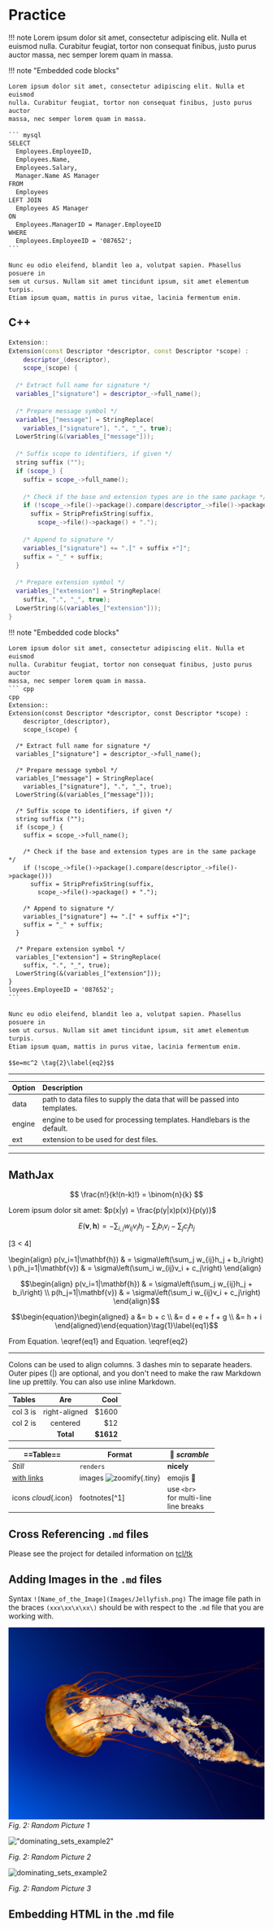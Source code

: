 # Practice

!!! note
    Lorem ipsum dolor sit amet, consectetur adipiscing elit. Nulla et euismod
    nulla. Curabitur feugiat, tortor non consequat finibus, justo purus auctor
    massa, nec semper lorem quam in massa.

	
!!! note "Embedded code blocks"

    Lorem ipsum dolor sit amet, consectetur adipiscing elit. Nulla et euismod
    nulla. Curabitur feugiat, tortor non consequat finibus, justo purus auctor
    massa, nec semper lorem quam in massa.

    ``` mysql
    SELECT
      Employees.EmployeeID,
      Employees.Name,
      Employees.Salary,
      Manager.Name AS Manager
    FROM
      Employees
    LEFT JOIN
      Employees AS Manager
    ON
      Employees.ManagerID = Manager.EmployeeID
    WHERE
      Employees.EmployeeID = '087652';
    ```

    Nunc eu odio eleifend, blandit leo a, volutpat sapien. Phasellus posuere in
    sem ut cursus. Nullam sit amet tincidunt ipsum, sit amet elementum turpis.
    Etiam ipsum quam, mattis in purus vitae, lacinia fermentum enim.
	
## C++	
	
``` cpp
Extension::
Extension(const Descriptor *descriptor, const Descriptor *scope) :
    descriptor_(descriptor),
    scope_(scope) {

  /* Extract full name for signature */
  variables_["signature"] = descriptor_->full_name();

  /* Prepare message symbol */
  variables_["message"] = StringReplace(
    variables_["signature"], ".", "_", true);
  LowerString(&(variables_["message"]));

  /* Suffix scope to identifiers, if given */
  string suffix ("");
  if (scope_) {
    suffix = scope_->full_name();

    /* Check if the base and extension types are in the same package */
    if (!scope_->file()->package().compare(descriptor_->file()->package()))
      suffix = StripPrefixString(suffix,
        scope_->file()->package() + ".");

    /* Append to signature */
    variables_["signature"] += ".[" + suffix +"]";
    suffix = "_" + suffix;
  }

  /* Prepare extension symbol */
  variables_["extension"] = StringReplace(
    suffix, ".", "_", true);
  LowerString(&(variables_["extension"]));
}
```	

!!! note "Embedded code blocks"

    Lorem ipsum dolor sit amet, consectetur adipiscing elit. Nulla et euismod
    nulla. Curabitur feugiat, tortor non consequat finibus, justo purus auctor
    massa, nec semper lorem quam in massa.
	``` cpp
	cpp
	Extension::
	Extension(const Descriptor *descriptor, const Descriptor *scope) :
		descriptor_(descriptor),
		scope_(scope) {

	  /* Extract full name for signature */
	  variables_["signature"] = descriptor_->full_name();

	  /* Prepare message symbol */
	  variables_["message"] = StringReplace(
		variables_["signature"], ".", "_", true);
	  LowerString(&(variables_["message"]));

	  /* Suffix scope to identifiers, if given */
	  string suffix ("");
	  if (scope_) {
		suffix = scope_->full_name();

		/* Check if the base and extension types are in the same package */
		if (!scope_->file()->package().compare(descriptor_->file()->package()))
		  suffix = StripPrefixString(suffix,
			scope_->file()->package() + ".");

		/* Append to signature */
		variables_["signature"] += ".[" + suffix +"]";
		suffix = "_" + suffix;
	  }

	  /* Prepare extension symbol */
	  variables_["extension"] = StringReplace(
		suffix, ".", "_", true);
	  LowerString(&(variables_["extension"]));
	}
	loyees.EmployeeID = '087652';
	```

    Nunc eu odio eleifend, blandit leo a, volutpat sapien. Phasellus posuere in
    sem ut cursus. Nullam sit amet tincidunt ipsum, sit amet elementum turpis.
    Etiam ipsum quam, mattis in purus vitae, lacinia fermentum enim.
	
	$$e=mc^2 \tag{2}\label{eq2}$$
	
---

| Option | Description |
| :------| :-----------|
| data   | path to data files to supply the data that will be passed into templates. |
| engine | engine to be used for processing templates. Handlebars is the default. |
| ext    | extension to be used for dest files. |

---
## MathJax

$$
\frac{n!}{k!(n-k)!} = \binom{n}{k}
$$

Lorem ipsum dolor sit amet: $p(x|y) = \frac{p(y|x)p(x)}{p(y)}$

$$
E(\mathbf{v}, \mathbf{h}) = -\sum_{i,j}w_{ij}v_i h_j - \sum_i b_i v_i - \sum_j c_j h_j
$$

\[3 < 4\]

\begin{align}
    p(v_i=1|\mathbf{h}) & = \sigma\left(\sum_j w_{ij}h_j + b_i\right) \\
    p(h_j=1|\mathbf{v}) & = \sigma\left(\sum_i w_{ij}v_i + c_j\right)
\end{align}


```math
\begin{align}
    p(v_i=1|\mathbf{h}) & = \sigma\left(\sum_j w_{ij}h_j + b_i\right) \\
    p(h_j=1|\mathbf{v}) & = \sigma\left(\sum_i w_{ij}v_i + c_j\right)
\end{align}
```

$$\begin{equation}\begin{aligned}
a &= b + c \\
  &= d + e + f + g \\
  &= h + i
\end{aligned}\end{equation}\tag{1}\label{eq1}$$



From Equation. \eqref{eq1} and Equation. \eqref{eq2}

---

Colons can be used to align columns. 3 dashes min to separate headers. Outer pipes (|) are optional,
and you don't need to make the
raw Markdown line up prettily.
You can also use inline Markdown.

|  Tables  |      Are      |   Cool    |
| -------- |:-------------:| ---------:|
| col 3 is | right-aligned |     $1600 |
| col 2 is |   centered    |       $12 |
|          |   **Total**   |   **$1612** |

==Table== | **Format** | 👀 _scramble_
--- | --- | ---
*Still* | `renders` | **nicely**
[with links](images/dingus/image-small.png) | images ![zoomify](images/dingus/image-small.png){.tiny} | emojis 🍔
icons _cloud_{.icon} | footnotes[^1] | use `<br>` <br> for multi-line <br> line breaks


## Cross Referencing `.md` files

Please see the project for detailed information on [tcl/tk](../Rough/OPS_VCpp.md)


## Adding Images in the `.md` files	

Syntax `![Name_of_the_Image](Images/Jellyfish.png)` The image file path in the braces `(xxx\xx\x\xx\)` should be with respect to the `.md` file that you are working with. 

![Name of the Image](Images/Jellyfish.png)
*Fig. 2: Random Picture 1*

!["dominating_sets_example2"](http://blog.fcon21.biz/uploads/2/quote_Wernher_von_Braun_1009.jpg)

*Fig. 2: Random Picture 2*

<img src="https://pbs.twimg.com/media/CSTRE3kUkAA69AB.jpg" alt="dominating_sets_example2"/>

*Fig. 2: Random Picture 3*


## Embedding HTML in the .md file


